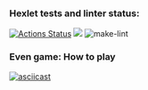 ### Hexlet tests and linter status:
[![Actions Status](https://github.com/iverness/frontend-project-lvl1/workflows/hexlet-check/badge.svg)](https://github.com/iverness/frontend-project-lvl1/actions)
<a href="https://codeclimate.com/github/codeclimate/codeclimate/maintainability"><img src="https://api.codeclimate.com/v1/badges/a99a88d28ad37a79dbf6/maintainability" /></a>
![make-lint](https://github.com/iverness/frontend-project-lvl1/actions/workflows/make-lint.yml/badge.svg)

### Even game: How to play
[![asciicast](https://asciinema.org/a/7tSVeyyqdKCIigxO85P7Xrksb.svg)](https://asciinema.org/a/7tSVeyyqdKCIigxO85P7Xrksb)
